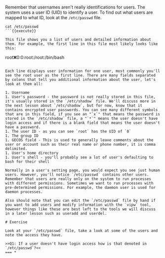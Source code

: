Remember that usernames aren't really identifications for users. The system uses a user ID (UID) to identify a user. To find out what users are mapped to what ID, look at the `/etc/passwd` file. 

```
cat /etc/passwd
```{{execute}}

This file shows you a list of users and detailed information about them. For example, the first line in this file most likely looks like this:

```
root:x:0:0:root:/root:/bin/bash
```

Each line displays user information for one user, most commonly you'll see the root user as the first line. There are many fields separated by colons that tell you additional information about the user, let's look at them all:

1. Username
1. User's password - the password is not really stored in this file, it's usually stored in the `/etc/shadow` file. We'll discuss more in the next lesson about `/etc/shadow`, but for now, know that it contains encrypted user passwords. You can see many different symbols that are in this field, if you see an "`x`" that means the password is stored in the `/etc/shadow` file, a "`*`" means the user doesn't have login access and if there is a blank field that means the user doesn't have a password.
1. The user ID - as you can see `root` has the UID of `0`
1. The group ID
1. GECOS field - This is used to generally leave comments about the user or account such as their real name or phone number, it is comma delimited.
1. User's home directory
1. User's shell - you'll probably see a lot of user's defaulting to bash for their shell

Normally in a user's setting page, you would expect you see just human users. However, you'll notice `/etc/passwd` contains other users. Remember that users are really only on the system to run processes with different permissions. Sometimes we want to run processes with pre-determined permissions. For example, the daemon user is used for daemon processes.

Also should note that you can edit the `/etc/passwd` file by hand if you want to add users and modify information with the `vipw` tool, however things like these are best left to the tools we will discuss in a later lesson such as useradd and userdel.

# Exercise

Look at your `/etc/passwd` file, take a look at some of the users and note the access they have. 

>>Q1: If a user doesn't have login access how is that denoted in `/etc/passwd`?<<
=== *

